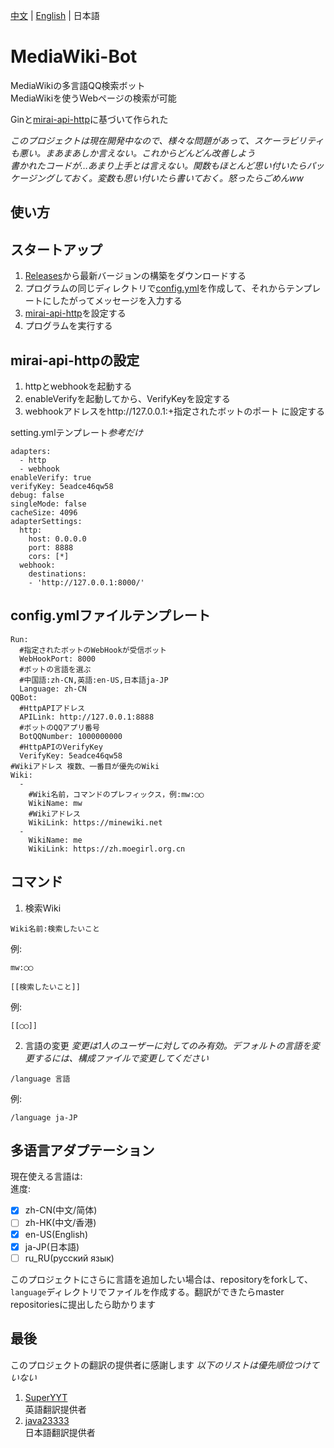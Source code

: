 [中文](https://github.com/nyancatda/MediaWiki-Bot) | [English](README-en-US.md) | 日本語
# MediaWiki-Bot
MediaWikiの多言語QQ検索ボット  
MediaWikiを使うWebページの検索が可能

Ginと[mirai-api-http](https://github.com/project-mirai/mirai-api-http)に基づいて作られた

*このプロジェクトは現在開発中なので、様々な問題があって、スケーラビリティも悪い。まあまあしか言えない。これからどんどん改善しよう*  
*書かれたコードが…あまり上手とは言えない。関数もほとんど思い付いたらパッケージングしておく。変数も思い付いたら書いておく。怒ったらごめんww*

## 使い方

##   スタートアップ
1. [Releases](https://github.com/nyancatda/MediaWiki-Bot/releases)から最新バージョンの構築をダウンロードする
1. プログラムの同じディレクトリで[config.yml](https://github.com/nyancatda/MediaWiki-Bot#configyml%E6%96%87%E4%BB%B6%E6%A8%A1%E6%9D%BF)を作成して、それからテンプレートにしたがってメッセージを入力する
1. [mirai-api-http](https://github.com/nyancatda/MediaWiki-Bot#%E9%85%8D%E7%BD%AEmirai-api-http)を設定する
1. プログラムを実行する

## mirai-api-httpの設定
1. httpとwebhookを起動する
1. enableVerifyを起動してから、VerifyKeyを設定する
1. webhookアドレスをhttp://127.0.0.1:+指定されたボットのポート に設定する

setting.ymlテンプレート*参考だけ*
```
adapters:
  - http
  - webhook
enableVerify: true
verifyKey: 5eadce46qw58
debug: false
singleMode: false
cacheSize: 4096
adapterSettings:
  http:
    host: 0.0.0.0
    port: 8888
    cors: [*]
  webhook:
    destinations: 
    - 'http://127.0.0.1:8000/'
```

## config.ymlファイルテンプレート
```
Run:
  #指定されたボットのWebHookが受信ボット
  WebHookPort: 8000
  #ボットの言語を選ぶ
  #中国語:zh-CN,英語:en-US,日本語ja-JP
  Language: zh-CN
QQBot:
  #HttpAPIアドレス
  APILink: http://127.0.0.1:8888
  #ボットのQQアプリ番号
  BotQQNumber: 1000000000
  #HttpAPIのVerifyKey
  VerifyKey: 5eadce46qw58
#Wikiアドレス 複数、一番目が優先のWiki
Wiki:
  - 
    #Wiki名前，コマンドのプレフィックス，例:mw:◯◯
    WikiName: mw
    #Wikiアドレス
    WikiLink: https://minewiki.net
  - 
    WikiName: me
    WikiLink: https://zh.moegirl.org.cn
```

## コマンド
1. 検索Wiki
```
Wiki名前:検索したいこと
```
例:
```
mw:◯◯
```

```
[[検索したいこと]]
```
例:
```
[[◯◯]]
```
2. 言語の変更
*変更は1人のユーザーに対してのみ有効。デフォルトの言語を変更するには、構成ファイルで変更してください*
```
/language 言語
```
例:
```
/language ja-JP
```

## 多语言アダプテーション
現在使える言語は:  
進度:  
- [x] zh-CN(中文/简体)
- [ ] zh-HK(中文/香港)
- [x] en-US(English)
- [x] ja-JP(日本語)
- [ ] ru_RU(русский язык)

このプロジェクトにさらに言語を追加したい場合は、repositoryをforkして、`language`ディレクトリでファイルを作成する。翻訳ができたらmaster repositoriesに提出したら助かります

##   最後
このプロジェクトの翻訳の提供者に感謝します
*以下のリストは優先順位つけていない*
1. [SuperYYT](https://github.com/SuperYYT)  
  英語翻訳提供者
2. [java23333](https://github.com/java23333)  
  日本語翻訳提供者
